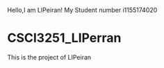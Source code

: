 Hello,I am LIPeiran! My Student number i1155174020
# CSCI3251_LIPerran
This is the project of LIPeiran
